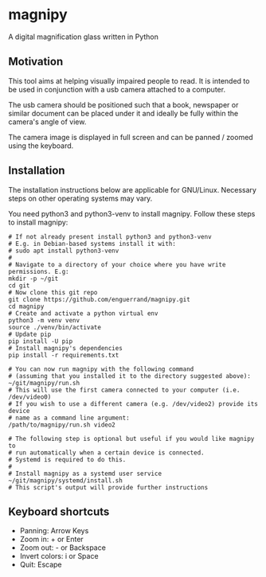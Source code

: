 # magnipy
A digital magnification glass written in Python

## Motivation
This tool aims at helping visually impaired people to read. It is intended to be used in conjunction with a usb camera attached to a computer.

The usb camera should be positioned such that a book, newspaper or similar document can be placed under it and ideally be fully within the camera's angle of view.

The camera image is displayed in full screen and can be panned / zoomed using the keyboard.

## Installation
The installation instructions below are applicable for GNU/Linux. Necessary steps on other operating systems may vary.

You need python3 and python3-venv to install magnipy.
Follow these steps to install magnipy:

```
# If not already present install python3 and python3-venv
# E.g. in Debian-based systems install it with:
# sudo apt install python3-venv
# 
# Navigate to a directory of your choice where you have write permissions. E.g:
mkdir -p ~/git
cd git
# Now clone this git repo
git clone https://github.com/enguerrand/magnipy.git
cd magnipy
# Create and activate a python virtual env
python3 -m venv venv
source ./venv/bin/activate
# Update pip
pip install -U pip
# Install magnipy's dependencies
pip install -r requirements.txt

# You can now run magnipy with the following command 
# (assuming that you installed it to the directory suggested above):
~/git/magnipy/run.sh
# This will use the first camera connected to your computer (i.e. /dev/video0)
# If you wish to use a different camera (e.g. /dev/video2) provide its device 
# name as a command line argument:
/path/to/magnipy/run.sh video2

# The following step is optional but useful if you would like magnipy to 
# run automatically when a certain device is connected. 
# Systemd is required to do this.
#
# Install magnipy as a systemd user service
~/git/magnipy/systemd/install.sh
# This script's output will provide further instructions
```
## Keyboard shortcuts
- Panning: Arrow Keys
- Zoom in: + or Enter
- Zoom out: - or Backspace
- Invert colors: i or Space
- Quit: Escape
